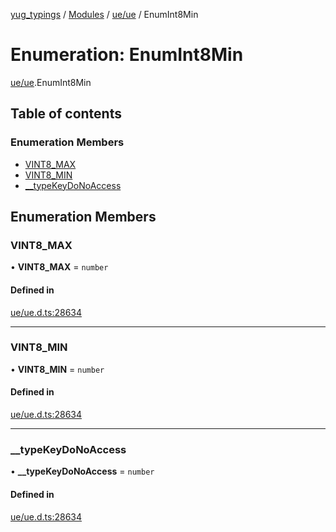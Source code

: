 [yug_typings](../README.md) / [Modules](../modules.md) / [ue/ue](../modules/ue_ue.md) / EnumInt8Min

# Enumeration: EnumInt8Min

[ue/ue](../modules/ue_ue.md).EnumInt8Min

## Table of contents

### Enumeration Members

- [VINT8\_MAX](ue_ue.EnumInt8Min.md#vint8_max)
- [VINT8\_MIN](ue_ue.EnumInt8Min.md#vint8_min)
- [\_\_typeKeyDoNoAccess](ue_ue.EnumInt8Min.md#__typekeydonoaccess)

## Enumeration Members

### VINT8\_MAX

• **VINT8\_MAX** = `number`

#### Defined in

[ue/ue.d.ts:28634](https://github.com/YugMetaverse/yug_typings/blob/b7d9b19/ue/ue.d.ts#L28634)

___

### VINT8\_MIN

• **VINT8\_MIN** = `number`

#### Defined in

[ue/ue.d.ts:28634](https://github.com/YugMetaverse/yug_typings/blob/b7d9b19/ue/ue.d.ts#L28634)

___

### \_\_typeKeyDoNoAccess

• **\_\_typeKeyDoNoAccess** = `number`

#### Defined in

[ue/ue.d.ts:28634](https://github.com/YugMetaverse/yug_typings/blob/b7d9b19/ue/ue.d.ts#L28634)
